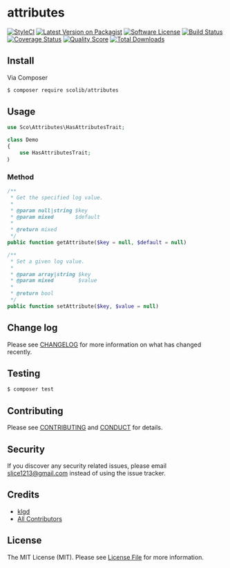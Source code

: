 # attributes

[![StyleCI][ico-styleci]][link-styleci]
[![Latest Version on Packagist][ico-version]][link-packagist]
[![Software License][ico-license]](LICENSE.md)
[![Build Status][ico-travis]][link-travis]
[![Coverage Status][ico-scrutinizer]][link-scrutinizer]
[![Quality Score][ico-code-quality]][link-code-quality]
[![Total Downloads][ico-downloads]][link-downloads]


## Install

Via Composer

``` bash
$ composer require scolib/attributes
```

## Usage

``` php
use Sco\Attributes\HasAttributesTrait;

class Demo
{
    use HasAttributesTrait;
｝
```

### Method

```php
/**
 * Get the specified log value.
 *
 * @param null|string $key
 * @param mixed       $default
 *
 * @return mixed
 */
public function getAttribute($key = null, $default = null)

/**
 * Set a given log value.
 *
 * @param array|string $key
 * @param mixed        $value
 *
 * @return bool
 */
public function setAttribute($key, $value = null)

```

## Change log

Please see [CHANGELOG](CHANGELOG.md) for more information on what has changed recently.

## Testing

``` bash
$ composer test
```

## Contributing

Please see [CONTRIBUTING](CONTRIBUTING.md) and [CONDUCT](CONDUCT.md) for details.

## Security

If you discover any security related issues, please email slice1213@gmail.com instead of using the issue tracker.

## Credits

- [klgd][link-author]
- [All Contributors][link-contributors]

## License

The MIT License (MIT). Please see [License File](LICENSE.md) for more information.

[ico-styleci]: https://styleci.io/repos/93938609/shield?branch=master
[ico-version]: https://img.shields.io/packagist/v/ScoLib/attributes.svg?style=flat-square
[ico-license]: https://img.shields.io/badge/license-MIT-brightgreen.svg?style=flat-square
[ico-travis]: https://img.shields.io/travis/ScoLib/attributes/master.svg?style=flat-square
[ico-scrutinizer]: https://img.shields.io/scrutinizer/coverage/g/ScoLib/attributes.svg?style=flat-square
[ico-code-quality]: https://img.shields.io/scrutinizer/g/ScoLib/attributes.svg?style=flat-square
[ico-downloads]: https://img.shields.io/packagist/dt/ScoLib/attributes.svg?style=flat-square

[link-styleci]: https://styleci.io/repos/93938609
[link-packagist]: https://packagist.org/packages/ScoLib/attributes
[link-travis]: https://travis-ci.org/ScoLib/attributes
[link-scrutinizer]: https://scrutinizer-ci.com/g/ScoLib/attributes/code-structure
[link-code-quality]: https://scrutinizer-ci.com/g/ScoLib/attributes
[link-downloads]: https://packagist.org/packages/ScoLib/attributes
[link-author]: https://github.com/klgd
[link-contributors]: ../../contributors
